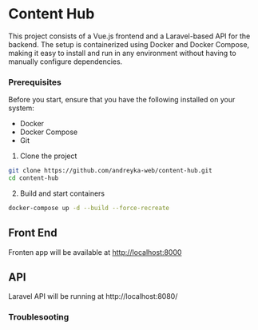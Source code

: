 # Content Hub

This project consists of a Vue.js frontend and a Laravel-based API for the backend. The setup is containerized using Docker and Docker Compose, making it easy to install and run in any environment without having to manually configure dependencies.

### Prerequisites
Before you start, ensure that you have the following installed on your system:

- Docker
- Docker Compose
- Git

1. Clone the project
```sh
git clone https://github.com/andreyka-web/content-hub.git
cd content-hub
```
2. Build and start containers
```sh
docker-compose up -d --build --force-recreate
```

## Front End
Fronten app will be available at [http://localhost:8000](http://localhost:8000) 
 
## API
Laravel API will be running at http://localhost:8080/



### Troublesooting
